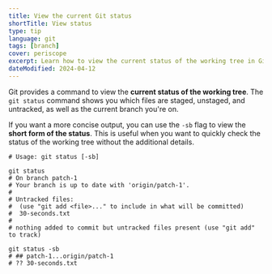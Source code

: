 ```yaml
---
title: View the current Git status
shortTitle: View status
type: tip
language: git
tags: [branch]
cover: periscope
excerpt: Learn how to view the current status of the working tree in Git.
dateModified: 2024-04-12
---
```


Git provides a command to view the **current status of the working tree**. The `git status` command shows you which files are staged, unstaged, and untracked, as well as the current branch you're on.

If you want a more concise output, you can use the `-sb` flag to view the **short form of the status**. This is useful when you want to quickly check the status of the working tree without the additional details.

```shell
# Usage: git status [-sb]

git status
# On branch patch-1
# Your branch is up to date with 'origin/patch-1'.
#
# Untracked files:
#  (use "git add <file>..." to include in what will be committed)
#  30-seconds.txt
#
# nothing added to commit but untracked files present (use "git add" to track)

git status -sb
# ## patch-1...origin/patch-1
# ?? 30-seconds.txt
```
